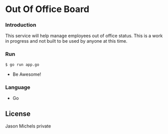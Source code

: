 # Out Of Office Board

### Introduction
This service will help manage employees out of office status.  This is a work in progress and not built to be used by anyone at this time.

### Run
```sh
$ go run app.go
```
- Be Awesome!

### Language
 - Go

License
----

Jason Michels private
